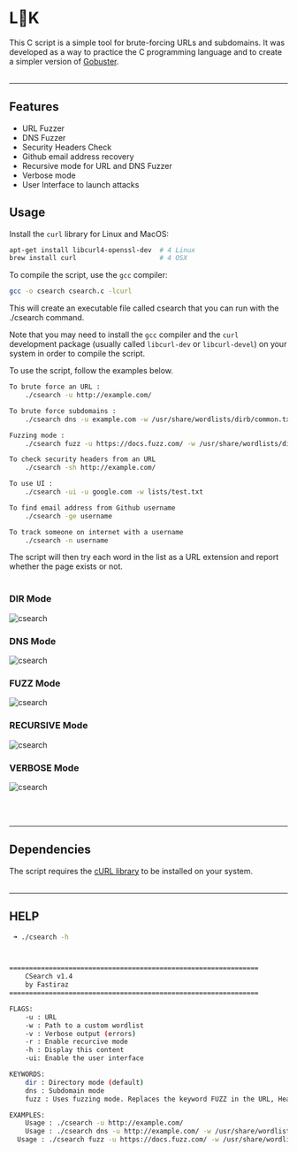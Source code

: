 #  L👀K

This C script is a simple tool for brute-forcing URLs and subdomains. It was developed as a way to practice the C programming language and to create a simpler version of [Gobuster](https://github.com/OJ/gobuster).
<br><br>

---

## Features

- URL Fuzzer
- DNS Fuzzer
- Security Headers Check
- Github email address recovery
- Recursive mode for URL and DNS Fuzzer
- Verbose mode
- User Interface to launch attacks

## Usage

Install the `curl` library for Linux and MacOS:

```bash
apt-get install libcurl4-openssl-dev  # 4 Linux
brew install curl                     # 4 OSX
```

To compile the script, use the `gcc` compiler:

```bash
gcc -o csearch csearch.c -lcurl
```

This will create an executable file called csearch that you can run with the ./csearch command.

Note that you may need to install the `gcc` compiler and the `curl` development package (usually called `libcurl-dev` or `libcurl-devel`) on your system in order to compile the script.

To use the script, follow the examples below.

```bash
To brute force an URL :
    ./csearch -u http://example.com/

To brute force subdomains :
    ./csearch dns -u example.com -w /usr/share/wordlists/dirb/common.txt

Fuzzing mode :
    ./csearch fuzz -u https://docs.fuzz.com/ -w /usr/share/wordlists/dirb/common.txt

To check security headers from an URL
	./csearch -sh http://example.com/

To use UI :
    ./csearch -ui -u google.com -w lists/test.txt

To find email address from Github username
	./csearch -ge username

To track someone on internet with a username
	./csearch -n username
```

The script will then try each word in the list as a URL extension and report whether the page exists or not.
<br><br>

### DIR Mode
![csearch](./img/csearch-dir-dns.png)

### DNS Mode
![csearch](./img/csearch-dir-dns.png)

### FUZZ Mode
![csearch](./img/csearch-dir-dns.png)

### RECURSIVE Mode
![csearch](./img/csearch-dir-dns.png)

### VERBOSE Mode
![csearch](./img/csearch-dir-dns.png)

<br><br>

---

## Dependencies

The script requires the [cURL library](https://curl.haxx.se/) to be installed on your system.
<br><br>

---

## HELP

```bash
 ➜ ./csearch -h



===============================================================
	CSearch v1.4
	by Fastiraz
===============================================================

FLAGS:
	-u : URL
	-w : Path to a custom wordlist
	-v : Verbose output (errors)
	-r : Enable recurcive mode
	-h : Display this content
	-ui: Enable the user interface

KEYWORDS:
	dir : Directory mode (default)
	dns : Subdomain mode
	fuzz : Uses fuzzing mode. Replaces the keyword FUZZ in the URL, Headers and the request body

EXAMPLES:
	Usage :	./csearch -u http://example.com/
	Usage :	./csearch dns -u http://example.com/ -w /usr/share/wordlist/dirb/big.txt -v
  Usage : ./csearch fuzz -u https://docs.fuzz.com/ -w /usr/share/wordlists/dirb/common.txt
```

